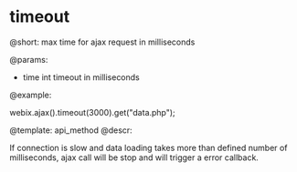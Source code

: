 timeout
=============


@short: max time for ajax request in milliseconds
	

@params:


- time       int     timeout in milliseconds

@example:

webix.ajax().timeout(3000).get("data.php");


@template:	api_method
@descr:

If connection is slow and data loading takes more than defined number of milliseconds, ajax call will be stop and will trigger a error callback.